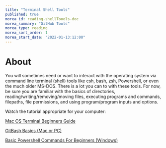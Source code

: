 ```yaml
---
title: "Terminal Shell Tools"
published: true
morea_id: reading-shellToools-doc
morea_summary: "GitHub Tools"
morea_type: reading
morea_sort_order: 1
morea_start_date: "2022-01-13:12:00"
---
```

# About
You will sometimes need or want to interact with the operating system via command line terminal (shell) tools like csh, bash, zsh, Powershell, or even the much older MS-DOS. There is a lot you can to with these tools. For now, be sure you are familiar with the basics of directories, reading/writing/removing/moving files, executing programs and commands, filepaths, file permissions, and using program/program inputs and options.

Watch the tutorial appropriate for your computer:

[Mac OS Terminal Beginners Guide](https://www.youtube.com/watch?v=aKRYQsKR46I)

[GitBash Basics (Mac or PC)](https://www.youtube.com/watch?v=oQc-2gsjgDg)

[Basic Powershell Commands For Beginners (Windows)](https://www.youtube.com/watch?v=j9wtAezZ9x0)